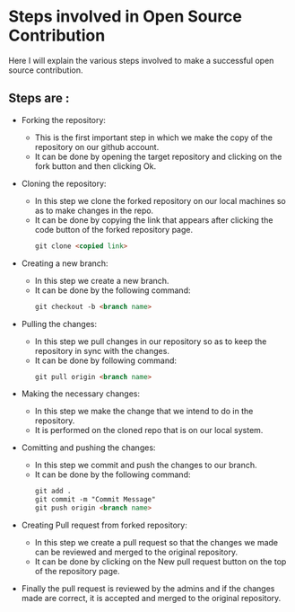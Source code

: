 # Steps involved in Open Source Contribution
Here I will explain the various steps involved to make a successful open source contribution.

## Steps are :
* Forking the repository:
    - This is the first important step in which we make the copy of the repository on our github account.
    - It can be done by opening the target repository and clicking on the fork button and then clicking Ok.

* Cloning the repository:
    - In this step we clone the forked repository on our local machines so as to make changes in the repo.
    - It can be done by copying the link that appears after clicking the code button of the forked repository page.
        ```markdown
        git clone <copied link>
        ```
* Creating a new branch:
    - In this step we create a new branch.
    - It can be done by the following command:
        ```markdown
        git checkout -b <branch name>
        ```
* Pulling the changes:
    - In this step we pull changes in our repository so as to keep the repository in sync with the changes.
    - It can be done by following command:
        ```markdown
        git pull origin <branch name>
        ```

* Making the necessary changes:
    - In this step we make the change that we intend to do in the repository.
    - It is performed on the cloned repo that is on our local system.

* Comitting and pushing the changes:
    - In this step we commit and push the changes to our branch.
    - It can be done by the following command:
        ```markdown
        git add .
        git commit -m "Commit Message"
        git push origin <branch name>
        ```

* Creating Pull request from forked repository:
    - In this step we create a pull request so that the changes we made can be reviewed and merged to the original repository.
    - It can be done by clicking on the New pull request button on the top of the repository page.

* Finally the pull request is reviewed by the admins and if the changes made are correct, it is accepted and merged to the original repository.



